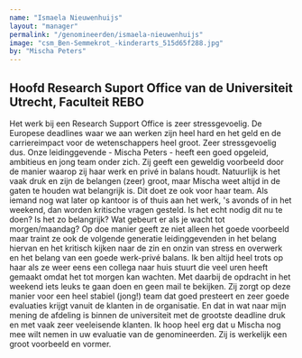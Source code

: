 ```yaml
---
name: "Ismaela Nieuwenhuijs"
layout: "manager"
permalink: "/genomineerden/ismaela-nieuwenhuijs"
image: "csm_Ben-Semmekrot_-kinderarts_515d65f288.jpg"
by: "Mischa Peters"
---
```

## Hoofd Research Suport Office van de Universiteit Utrecht, Faculteit REBO
Het werk bij een Research Support Office is zeer stressgevoelig. De Europese deadlines waar we aan werken zijn heel hard en het geld en de carriereimpact voor de wetenschappers heel groot. Zeer stressgevoelig dus. Onze leidinggevende - Mischa Peters - heeft een goed opgeleid, ambitieus en jong team onder zich. Zij geeft een geweldig voorbeeld door de manier waarop zij haar werk en privé in balans houdt. Natuurlijk is het vaak druk en zijn de belangen (zeer) groot, maar Mischa weet altijd in de gaten te houden wat belangrijk is. Dit doet ze ook voor haar team. Als iemand nog wat later op kantoor is of thuis aan het werk, 's avonds of in het weekend, dan worden kritische vragen gesteld. Is het echt nodig dit nu te doen? Is het zo belangrijk? Wat gebeurt er als je wacht tot morgen/maandag? Op doe manier geeft ze niet alleen het goede voorbeeld maar traint ze ook de volgende generatie leidinggevenden in het belang hiervan en het kritisch kijken naar de zin en onzin van stress en overwerk en het belang van een goede werk-privé balans. Ik ben altijd heel trots op haar als ze weer eens een collega naar huis stuurt die veel uren heeft gemaakt omdat het tot morgen kan wachten. Met daarbij de opdracht in het weekend iets leuks te gaan doen en geen mail te bekijken. Zij zorgt op deze manier voor een heel stabiel (jong!) team dat goed presteert en zeer goede evaluaties krijgt vanuit de klanten in de organisatie. En dat in wat naar mijn mening de afdeling is binnen de universiteit met de grootste deadline druk en met vaak zeer veeleisende klanten. Ik hoop heel erg dat u Mischa nog mee wilt nemen in uw evaluatie van de genomineerden. Zij is werkelijk een groot voorbeeld en vormer.
